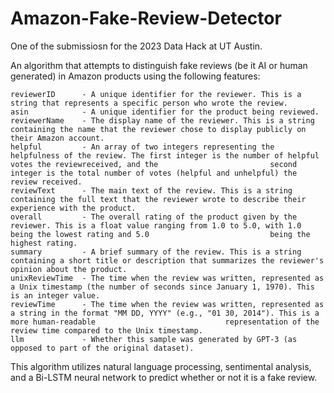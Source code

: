 # Amazon-Fake-Review-Detector

One of the submissiosn for the 2023 Data Hack at UT Austin.

An algorithm that attempts to distinguish fake reviews (be it AI or human generated) in Amazon products using the following features:

    reviewerID      - A unique identifier for the reviewer. This is a string that represents a specific person who wrote the review.
    asin            - A unique identifier for the product being reviewed.
    reviewerName    - The display name of the reviewer. This is a string containing the name that the reviewer chose to display publicly on their Amazon account.
    helpful         - An array of two integers representing the helpfulness of the review. The first integer is the number of helpful votes the reviewreceived, and the                         second integer is the total number of votes (helpful and unhelpful) the review received.
    reviewText      - The main text of the review. This is a string containing the full text that the reviewer wrote to describe their experience with the product.
    overall         - The overall rating of the product given by the reviewer. This is a float value ranging from 1.0 to 5.0, with 1.0 being the lowest rating and 5.0                           being the highest rating.
    summary         - A brief summary of the review. This is a string containing a short title or description that summarizes the reviewer's opinion about the product.
    unixReviewTime  - The time when the review was written, represented as a Unix timestamp (the number of seconds since January 1, 1970). This is an integer value.
    reviewTime      - The time when the review was written, represented as a string in the format "MM DD, YYYY" (e.g., "01 30, 2014"). This is a more human-readable                             representation of the review time compared to the Unix timestamp.
    llm             - Whether this sample was generated by GPT-3 (as opposed to part of the original dataset).
    
This algorithm utilizes natural language processing, sentimental analysis, and a Bi-LSTM neural network to predict whether or not it is a fake review.
